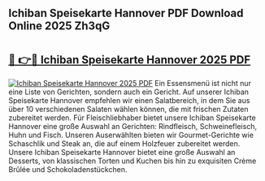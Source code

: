 ## Ichiban Speisekarte Hannover PDF Download Online 2025 Zh3qG

# <h2><a href="http://gc5hid.nevu.top/?p=Ichiban+Speisekarte+Hannover">🔗 👉🔴 Ichiban Speisekarte Hannover 2025 PDF</a></h2>

[![Ichiban Speisekarte Hannover 2025 PDF](https://i.imgur.com/dBaPXMq.png)](http://gc5hid.nevu.top/?p=Ichiban+Speisekarte+Hannover)
Ein Essensmenü ist nicht nur eine Liste von Gerichten, sondern auch ein Gericht. Auf unserer Ichiban Speisekarte Hannover empfehlen wir einen Salatbereich, in dem Sie aus über 10 verschiedenen Salaten wählen können, die mit frischen Zutaten zubereitet werden. Für Fleischliebhaber bietet unsere Ichiban Speisekarte Hannover eine große Auswahl an Gerichten: Rindfleisch, Schweinefleisch, Huhn und Fisch. Unseren Auserwählten bieten wir Gourmet-Gerichte wie Schaschlik und Steak an, die auf einem Holzfeuer zubereitet werden. Unsere Ichiban Speisekarte Hannover bietet eine große Auswahl an Desserts, von klassischen Torten und Kuchen bis hin zu exquisiten Crème Brûlée und Schokoladenstückchen.
